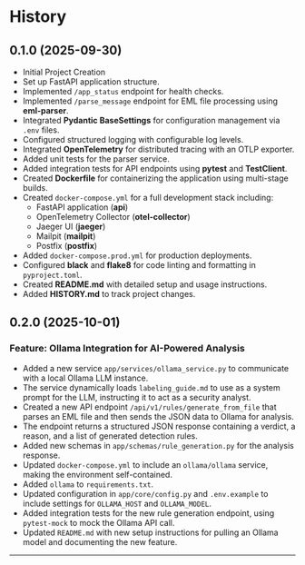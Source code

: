 # History

## 0.1.0 (2025-09-30)
- Initial Project Creation
- Set up FastAPI application structure.
- Implemented `/app_status` endpoint for health checks.
- Implemented `/parse_message` endpoint for EML file processing using **eml-parser**.
- Integrated **Pydantic BaseSettings** for configuration management via `.env` files.
- Configured structured logging with configurable log levels.
- Integrated **OpenTelemetry** for distributed tracing with an OTLP exporter.
- Added unit tests for the parser service.
- Added integration tests for API endpoints using **pytest** and **TestClient**.
- Created **Dockerfile** for containerizing the application using multi-stage builds.
- Created `docker-compose.yml` for a full development stack including:
  - FastAPI application (**api**)
  - OpenTelemetry Collector (**otel-collector**)
  - Jaeger UI (**jaeger**)
  - Mailpit (**mailpit**)
  - Postfix (**postfix**)
- Added `docker-compose.prod.yml` for production deployments.
- Configured **black** and **flake8** for code linting and formatting in `pyproject.toml`.
- Created **README.md** with detailed setup and usage instructions.
- Added **HISTORY.md** to track project changes.

## 0.2.0 (2025-10-01)  
### Feature: Ollama Integration for AI-Powered Analysis  
- Added a new service `app/services/ollama_service.py` to communicate with a local Ollama LLM instance.  
- The service dynamically loads `labeling_guide.md` to use as a system prompt for the LLM, instructing it to act as a security analyst.  
- Created a new API endpoint `/api/v1/rules/generate_from_file` that parses an EML file and then sends the JSON data to Ollama for analysis.  
- The endpoint returns a structured JSON response containing a verdict, a reason, and a list of generated detection rules.  
- Added new schemas in `app/schemas/rule_generation.py` for the analysis response.  
- Updated `docker-compose.yml` to include an `ollama/ollama` service, making the environment self-contained.  
- Added `ollama` to `requirements.txt`.  
- Updated configuration in `app/core/config.py` and `.env.example` to include settings for `OLLAMA_HOST` and `OLLAMA_MODEL`.  
- Added integration tests for the new rule generation endpoint, using `pytest-mock` to mock the Ollama API call.  
- Updated `README.md` with new setup instructions for pulling an Ollama model and documenting the new feature.  

---